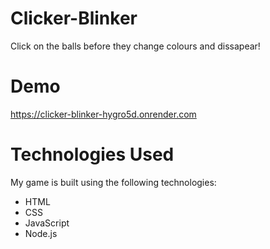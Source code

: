 # Clicker-Blinker
Click on the balls before they change colours and dissapear!

# Demo
https://clicker-blinker-hygro5d.onrender.com

# Technologies Used
My game is built using the following technologies:

- HTML
- CSS
- JavaScript
- Node.js
